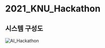 # 2021_KNU_Hackathon

## 시스템 구성도
![AI_Hackathon](https://user-images.githubusercontent.com/59030198/126280274-d7fa1989-df9d-483f-a949-1afcdea1f726.png)


